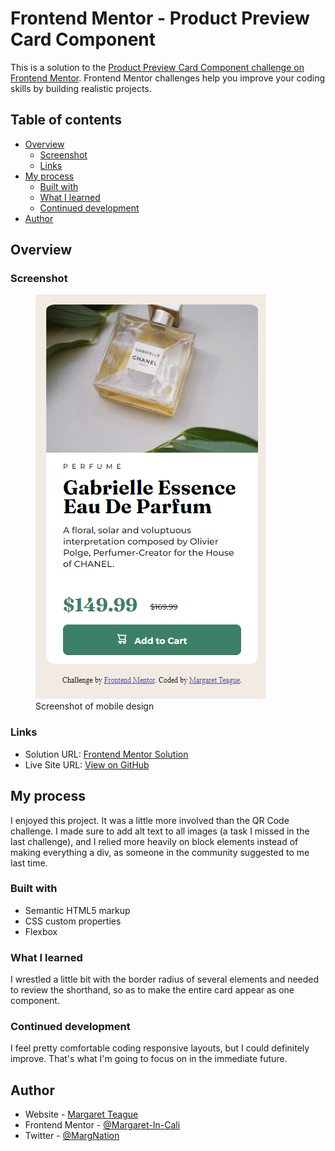 # Frontend Mentor - Product Preview Card Component

This is a solution to the [Product Preview Card Component challenge on Frontend Mentor](https://www.frontendmentor.io/challenges/product-preview-card-component-GO7UmttRfa). Frontend Mentor challenges help you improve your coding skills by building realistic projects. 

## Table of contents

- [Overview](#overview)
  - [Screenshot](#screenshot)
  - [Links](#links)
- [My process](#my-process)
  - [Built with](#built-with)
  - [What I learned](#what-i-learned)
  - [Continued development](#continued-development)
- [Author](#author)

## Overview

### Screenshot

<figure>
    <img src="images/mobile-screenshot.png"
         alt="Screenshot of mobile Product Preview Card">
    <figcaption>Screenshot of mobile design</figcaption>
</figure>

### Links

- Solution URL: <a href="https://www.frontendmentor.io/solutions/responsive-qr-code-page-1l9b_yNchZ" target="_blank">Frontend Mentor Solution</a>
- Live Site URL: <a href="https://margaret-in-cali.github.io/product-preview-card-component-main/" target="_blank">View on GitHub</a>

## My process

I enjoyed this project. It was a little more involved than the QR Code challenge. I made sure to add alt text to all images (a task I missed in the last challenge), and I relied more heavily on block elements instead of making everything a div, as someone in the community suggested to me last time.

### Built with

- Semantic HTML5 markup
- CSS custom properties
- Flexbox

### What I learned

I wrestled a little bit with the border radius of several elements and needed to review the shorthand, so as to make the entire card appear as one component.

### Continued development

I feel pretty comfortable coding responsive layouts, but I could definitely improve. That's what I'm going to focus on in the immediate future.

## Author

- Website - [Margaret Teague](https://www.margaretteague.dev)
- Frontend Mentor - [@Margaret-In-Cali](https://www.frontendmentor.io/profile/Margaret-In-Cali)
- Twitter - [@MargNation](https://www.twitter.com/MargNation)
